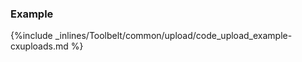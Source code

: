 <!--  usedin: [ _legacy_docker/Toolbelt/upload.md, _maestro/Toolbelt/upload.md, _node/toolbelt/upload.md, _rails/Toolbelt/upload.md] -->


### Example

{%include _inlines/Toolbelt/common/upload/code_upload_example-cxuploads.md %}
